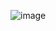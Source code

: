 ![image](https://github.com/SwitchZer/Tugas-3-Level-10/assets/73218758/89dd648a-94a1-4885-add9-e4fd7608594b)
